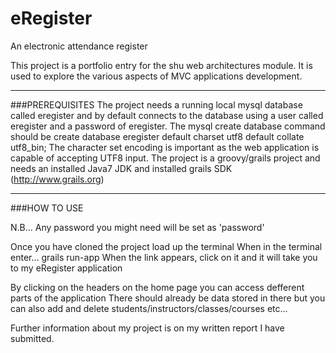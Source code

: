 eRegister
=========

An electronic attendance register

This project is a portfolio entry for the shu web architectures module. It is used to explore the various aspects of MVC applications development.
_________________________________________________________________________________________________________


###PREREQUISITES
  The project needs a running local mysql database called eregister and by default connects to the database using a user called eregister and a password of eregister.
  The mysql create database command should be create database eregister default charset utf8 default collate utf8_bin; The character set encoding is important as the web application is capable of accepting UTF8 input.
  The project is a groovy/grails project and needs an installed Java7 JDK and installed grails SDK (http://www.grails.org)
        
___________________________________________________________________________________________________________
###HOW TO USE

N.B... Any password you might need will be set as 'password'

Once you have cloned the project load up the terminal
When in the terminal enter...  grails run-app
When the link appears, click on it and it will take you to my eRegister application

By clicking on the headers on the home page you can access defferent parts of the application
There should already be data stored in there but you can also add and delete students/instructors/classes/courses etc...

Further information about my project is on my written report I have submitted.

